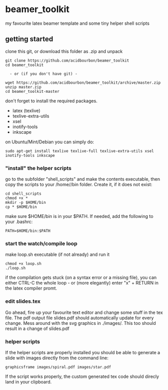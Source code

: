 # beamer_toolkit
my favourite latex beamer template and some tiny helper shell scripts


## getting started

clone this git, or download this folder as .zip and unpack

```
git clone https://github.com/acidbourbon/beamer_toolkit
cd beamer_toolkit

  - or (if you don't have git) -

wget https://github.com/acidbourbon/beamer_toolkit/archive/master.zip
unzip master.zip
cd beamer_toolkit-master
```

don't forget to install the required packages.

- latex (texlive)
- texlive-extra-utils
- xsel
- inotify-tools
- inkscape

on Ubuntu/Mint/Debian you can simply do:
```
sudo apt-get install texlive texlive-full texlive-extra-utils xsel inotify-tools inkscape
```


### "install" the helper scripts
go to the subfolder "shell_scripts" and make the contents executable,
then copy the scripts to your /home/<yourname>/bin folder. Create it,
if it does not exist:
```
cd shell_scripts
chmod +x *
mkdir -p $HOME/bin
cp * $HOME/bin
```
make sure $HOME/bin is in your $PATH. If needed, add the following to your .bashrc:
```
PATH=$HOME/bin:$PATH
```

### start the watch/compile loop
make loop.sh executable (if not already) and run it
```
chmod +x loop.sh
./loop.sh
```

if the compilation gets stuck (on a syntax error or a missing file),
you can either CTRL-C the whole loop - or (more elegantly)
enter "x" + RETURN in the latex compiler promt.

### edit slides.tex
Go ahead, fire up your favourite text editor and change some stuff in the tex file.
The pdf output file slides.pdf should automatically update for every change.
Mess around with the svg graphics in ./images/. This too should result in a change
of slides.pdf

### helper scripts
If the helper scripts are properly installed you should be able to generate a slide
with images directly from the command line:

```
graphicsframe images/spiral.pdf images/star.pdf
```
If the script works properly, the custom generated tex code should direcly land in your
clipboard.

